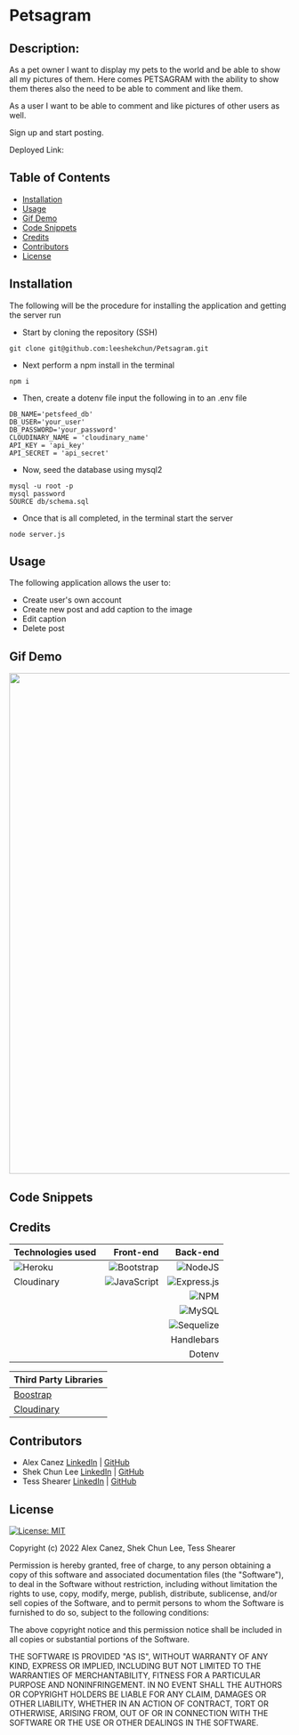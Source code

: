 # Petsagram

## Description:

As a pet owner I want to display my pets to the world and be able to show all my pictures of them. Here comes PETSAGRAM with the ability to show them theres also the need to be able to comment and like them.

As a user I want to be able to comment and like pictures of other users as well.

Sign up and start posting.

Deployed Link:


## Table of Contents
* [Installation](#installation)
* [Usage](#usage)
* [Gif Demo](#gif-demo)
* [Code Snippets](#code-snippets)
* [Credits](#credits)
* [Contributors](#contributors)
* [License](#license)

## Installation
The following will be the procedure for installing the application and getting the server run
- Start by cloning the repository (SSH)
```
git clone git@github.com:leeshekchun/Petsagram.git
```
- Next perform a npm install in the terminal
```
npm i
```
- Then, create a dotenv file input the following in to an .env file
```
DB_NAME='petsfeed_db'
DB_USER='your_user'
DB_PASSWORD='your_password'
CLOUDINARY_NAME = 'cloudinary_name'
API_KEY = 'api_key'
API_SECRET = 'api_secret'
```
- Now, seed the database using mysql2
```
mysql -u root -p
mysql password
SOURCE db/schema.sql
```
- Once that is all completed, in the terminal start the server
```
node server.js 
```

## Usage

The following application allows the user to:
- Create user's own account
- Create new post and add caption to the image
- Edit caption 
- Delete post


## Gif Demo

<img src="" width=900px>

## Code Snippets

## Credits

| Technologies used|Front-end|Back-end|
| -|-:| -:|
|![Heroku](https://img.shields.io/badge/Heroku-430098?style=for-the-badge&logo=heroku&logoColor=white)|![Bootstrap](https://img.shields.io/badge/bootstrap-%23563D7C.svg?style=for-the-badge&logo=bootstrap&logoColor=white)|![NodeJS](https://img.shields.io/badge/node.js-6DA55F?style=for-the-badge&logo=node.js&logoColor=white)|
|Cloudinary|![JavaScript](https://img.shields.io/badge/javascript-%23323330.svg?style=for-the-badge&logo=javascript&logoColor=%23F7DF1E)|![Express.js](https://img.shields.io/badge/express.js-%23404d59.svg?style=for-the-badge&logo=express&logoColor=%2361DAFB)|
|||![NPM](https://img.shields.io/badge/NPM-%23000000.svg?style=for-the-badge&logo=npm&logoColor=white)|
|||![MySQL](https://img.shields.io/badge/mysql-%2300f.svg?style=for-the-badge&logo=mysql&logoColor=white)|
|||![Sequelize](https://img.shields.io/badge/Sequelize-52B0E7?style=for-the-badge&logo=Sequelize&logoColor=white)|
|||Handlebars|
|||Dotenv|

| Third Party Libraries|
| ------------- |
| [Boostrap](https://getbootstrap.com/) | 
| [Cloudinary](https://cloudinary.com/)

## Contributors
* Alex Canez [LinkedIn]() | [GitHub]()
* Shek Chun Lee [LinkedIn](https://www.linkedin.com/in/shekchunlee/) | [GitHub](https://github.com/leeshekchun)
* Tess Shearer [LinkedIn]() | [GitHub]()

## License
[![License: MIT](https://img.shields.io/badge/License-MIT-yellow.svg)](https://opensource.org/licenses/MIT)

Copyright (c) 2022 Alex Canez, Shek Chun Lee, Tess Shearer

Permission is hereby granted, free of charge, to any person obtaining a copy
of this software and associated documentation files (the "Software"), to deal
in the Software without restriction, including without limitation the rights
to use, copy, modify, merge, publish, distribute, sublicense, and/or sell
copies of the Software, and to permit persons to whom the Software is
furnished to do so, subject to the following conditions:

The above copyright notice and this permission notice shall be included in all
copies or substantial portions of the Software.

THE SOFTWARE IS PROVIDED "AS IS", WITHOUT WARRANTY OF ANY KIND, EXPRESS OR
IMPLIED, INCLUDING BUT NOT LIMITED TO THE WARRANTIES OF MERCHANTABILITY,
FITNESS FOR A PARTICULAR PURPOSE AND NONINFRINGEMENT. IN NO EVENT SHALL THE
AUTHORS OR COPYRIGHT HOLDERS BE LIABLE FOR ANY CLAIM, DAMAGES OR OTHER
LIABILITY, WHETHER IN AN ACTION OF CONTRACT, TORT OR OTHERWISE, ARISING FROM,
OUT OF OR IN CONNECTION WITH THE SOFTWARE OR THE USE OR OTHER DEALINGS IN THE
SOFTWARE.